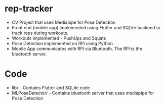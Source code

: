 # rep-tracker
- CV Project that uses Mediapipe for Pose Detection.
- Front end (mobile app) implemented using Flutter and SQLite backend to track reps during workouts.
- Workouts implemented - PushUps and Squats
- Pose Detection implemented on RPi using Python
- Mobile App communicates with RPi via Bluetooth. The RPi is the bluetooth server.

# Code
- lib/ - Contains Flutter and SQLite code
- MLPoseDetector/ - Contains bluetooth server that uses mediapipe for Pose Detection
